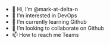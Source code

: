 - 👋 Hi, I’m @mark-at-delta-n
- 👀 I’m interested in DevOps
- 🌱 I’m currently learning Github
- 💞️ I’m looking to collaborate on Github
- 📫 How to reach me Teams

<!---
mark-at-delta-n/mark-at-delta-n is a ✨ special ✨ repository because its `README.md` (this file) appears on your GitHub profile.
You can click the Preview link to take a look at your changes.
--->
